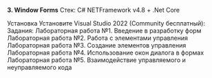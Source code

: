 **3. Window Forms**
Стек:
C# NETFramework v4.8 + .Net Core

Установка
Установите Visual Studio 2022 (Community бесплатный):
Задания:
Лабораторная работа №1. Введение в разработку форм
Лабораторная работа №2. Работа с элементами управления
Лабораторная работа №3. Создание элементов управления
Лабораторная работа №4. Использование окон диалога в формах
Лабораторная работа №5. Взаимодействие управляемого и неуправляемого кода

